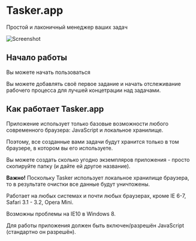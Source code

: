 # Tasker.app
Простой и лаконичный менеджер ваших задач

![Screenshot](https://pp.userapi.com/c858424/v858424530/6e1c/ifScv54QukU.jpg)

## Начало работы
Вы можете начать пользоваться

Вы можете добавлять своё первое задание и начать отслеживание рабочего процесса для лучшей концетрации над задачами.

## Как работает Tasker.app
Приложение использует только базовые возможности любого современного браузера: JavaScript и локальное хранилище.

Поэтому, все созданные вами задачи будут хранится только в том браузере, в котором вы его используете.

Вы можете создать сколько угодно экземпляров приложения - просто скопируйте папку (и дайте ей другое название).

**Важно!** Поскольку Tasker использует локальное хранилище браузера, то в результате очистки все данные будут уничтожены.

Работает на любых системах и почти любых браузерах, кроме IE 6-7, Safari 3.1 - 3.2, Opera Mini.

Возможны проблемы на IE10 в Windows 8.

Для работы приложения должен быть включен/разрешён JavaScript (стандартно он разрешён).